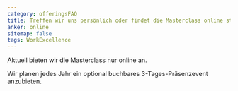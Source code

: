 ```yaml
---
category: offeringsFAQ
title: Treffen wir uns persönlich oder findet die Masterclass online statt?
anker: online
sitemap: false
tags: WorkExcellence
---
```


Aktuell bieten wir die Masterclass nur online an.

Wir planen jedes Jahr ein optional buchbares 3-Tages-Präsenzevent anzubieten.
